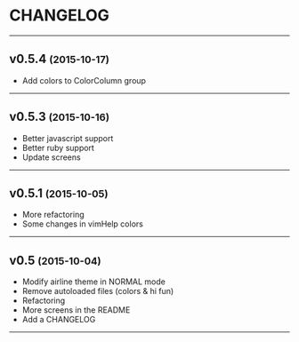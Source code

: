 CHANGELOG
=========

------------------------------

v0.5.4 <small>(2015-10-17)</small>
------------------------------

* Add colors to ColorColumn group

------------------------------

v0.5.3 <small>(2015-10-16)</small>
------------------------------

* Better javascript support
* Better ruby support
* Update screens

------------------------------

v0.5.1 <small>(2015-10-05)</small>
------------------------------

* More refactoring
* Some changes in vimHelp colors

------------------------------

v0.5 <small>(2015-10-04)</small>
------------------------------

* Modify airline theme in NORMAL mode
* Remove autoloaded files (colors & hi fun)
* Refactoring
* More screens in the README
* Add a CHANGELOG

------------------------------
